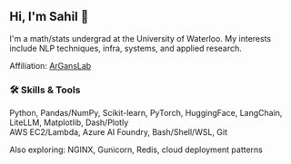 ## Hi, I'm Sahil 👋

I'm a math/stats undergrad at the University of Waterloo. My interests include NLP techniques, infra, systems, and applied research.

Affiliation: [ArGansLab](https://www.arganslab.com/)

### 🛠️ Skills & Tools

Python, Pandas/NumPy, Scikit-learn, PyTorch, HuggingFace, LangChain, LiteLLM, Matplotlib, Dash/Plotly <br>
AWS EC2/Lambda, Azure AI Foundry, Bash/Shell/WSL, Git

Also exploring: NGINX, Gunicorn, Redis, cloud deployment patterns


